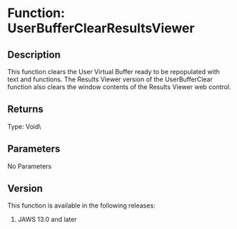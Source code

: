 # Function: UserBufferClearResultsViewer

## Description

This function clears the User Virtual Buffer ready to be repopulated
with text and functions. The Results Viewer version of the
UserBufferClear function also clears the window contents of the Results
Viewer web control.

## Returns

Type: Void\

## Parameters

No Parameters

## Version

This function is available in the following releases:

1.  JAWS 13.0 and later
